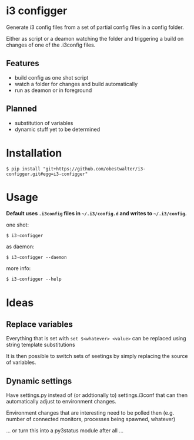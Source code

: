 # i3 configger

Generate i3 config files from a set of partial config files in a config folder.

Either as script or a deamon watching the folder and triggering a build on changes of one of the .i3config files.

##  Features

* build config as one shot script
* watch a folder for changes and build automatically
* run as deamon or in foreground

##  Planned

* substitution of variables
* dynamic stuff yet to be determined

# Installation

    $ pip install "git+https://github.com/obestwalter/i3-configger.git#egg=i3-configger"

# Usage

**Default uses `.i3config` files in `~/.i3/config.d` and writes to `~/.i3/config`.**

one shot:

    $ i3-configger

as daemon:

    $ i3-configger --daemon


more info:

    $ i3-configger --help

# Ideas

## Replace variables

Everything that is set with `set $<whatever> <value>` can be replaced using string template substitutions

It is then possible to switch sets of seetings by simply replacing the source of variables.

## Dynamic settings

Have settings.py instead of (or addtionally to) settings.i3conf that can then automatically adjust to environment changes.

Environment changes that are interesting need to be polled then (e.g. number of connected monitors, processes being spawned, whatever)

... or turn this into a py3status module after all ...
